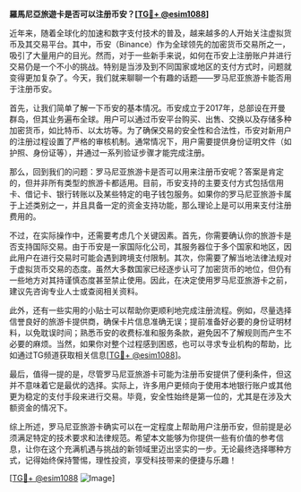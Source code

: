 **羅馬尼亞旅遊卡是否可以注册币安？[[TG💪+ @esim1088](https://t.me/s/esim1088)]**

近年来，随着全球化的加速和数字支付技术的普及，越来越多的人开始关注虚拟货币及其交易平台。其中，币安（Binance）作为全球领先的加密货币交易所之一，吸引了大量用户的目光。然而，对于一些新手来说，如何在币安上注册账户并进行交易仍是一个不小的挑战。特别是当涉及到不同国家或地区的支付方式时，问题就变得更加复杂了。今天，我们就来聊聊一个有趣的话题——罗马尼亚旅游卡能否用于注册币安。

首先，让我们简单了解一下币安的基本情况。币安成立于2017年，总部设在开曼群岛，但其业务遍布全球。用户可以通过币安平台购买、出售、交换以及存储多种加密货币，如比特币、以太坊等。为了确保交易的安全性和合法性，币安对新用户的注册过程设置了严格的审核机制。通常情况下，用户需要提供身份证明文件（如护照、身份证等），并通过一系列验证步骤才能完成注册。

那么，回到我们的问题：罗马尼亚旅游卡是否可以用来注册币安呢？答案是肯定的，但并非所有类型的旅游卡都适用。目前，币安支持的主要支付方式包括信用卡、借记卡、银行转账以及某些特定的电子钱包服务。如果你的罗马尼亚旅游卡属于上述类别之一，并且具备一定的资金支持功能，那么理论上是可以用来支付注册费用的。

不过，在实际操作中，还需要考虑几个关键因素。首先，你需要确认你的旅游卡是否支持国际交易。由于币安是一家国际化公司，其服务器位于多个国家和地区，因此用户在进行交易时可能会遇到跨境支付限制。其次，你需要了解当地法律法规对于虚拟货币交易的态度。虽然大多数国家已经逐步认可了加密货币的地位，但仍有一些地方对其持谨慎态度甚至禁止使用。因此，在决定使用罗马尼亚旅游卡之前，建议先咨询专业人士或查阅相关资料。

此外，还有一些实用的小贴士可以帮助你更顺利地完成注册流程。例如，尽量选择信誉良好的旅游卡提供商，确保卡片信息准确无误；提前准备好必要的身份证明材料，以免耽误时间；熟悉币安的收费标准和服务条款，避免因不了解规则而产生不必要的麻烦。当然，如果你对整个过程感到困惑，也可以寻求专业机构的帮助，比如通过TG频道获取相关信息[[TG💪+ @esim1088](https://t.me/s/esim1088)]。

最后，值得一提的是，尽管罗马尼亚旅游卡可能为注册币安提供了便利条件，但这并不意味着它是最优的选择。实际上，许多用户更倾向于使用本地银行账户或其他更为稳定的支付手段来进行交易。毕竟，安全性始终是第一位的，尤其是在涉及大额资金的情况下。

综上所述，罗马尼亚旅游卡确实可以在一定程度上帮助用户注册币安，但前提是必须满足特定的技术要求和法律规范。希望本文能够为你提供一些有价值的参考信息，让你在这个充满机遇与挑战的新领域里迈出坚实的一步。无论最终选择哪种方式，记得始终保持警惕，理性投资，享受科技带来的便捷与乐趣！

[[TG💪+ @esim1088](https://t.me/s/esim1088) ![Image](https://i.postimg.cc/4NQfJmqS/Snipaste-2025-05-13-00-14-12.png)]